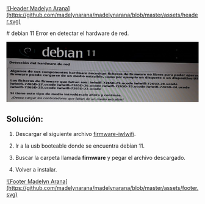<a href="https://github.com/madelynarana/">
![Header Madelyn Arana](https://github.com/madelynarana/madelynarana/blob/master/assets/header.svg)
</a></p>
# debian 11 
Error en detectar el hardware de red.

![](assets/error.jpg)

## Solución: 


1. Descargar el siguiente archivo [firmware-iwlwifi](firmware/firmware-iwlwifi_20190114-2_all.deb).


2. Ir a la usb booteable donde se encuentra debian 11.

3. Buscar la carpeta llamada __firmware__ y pegar el archivo descargado.

4. Volver a instalar.
</p> 
<a href="https://github.com/madelynarana/">
![Footer Madelyn Arana](https://github.com/madelynarana/madelynarana/blob/master/assets/footer.svg)</a>